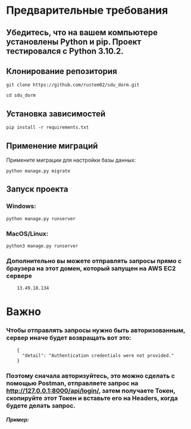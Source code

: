 # **Предварительные требования**
## Убедитесь, что на вашем компьютере установлены Python и pip. Проект тестировался с Python 3.10.2.

## **Клонирование репозитория**

    git clone https://github.com/rustem02/sdu_dorm.git

    cd sdu_dorm

## **Установка зависимостей**

    pip install -r requirements.txt


## **Применение миграций**

  Примените миграции для настройки базы данных:

    python manage.py migrate

## **Запуск проекта**

  ### Windows:

    python manage.py runserver


  ### MacOS/Linux:

    python3 manage.py runserver



### Дополнительно вы можете отправлять запросы прямо с браузера на этот домен, который запущен на AWS EC2 сервере
        
        13.49.18.134


# **Важно**

### Чтобы отправлять запросы нужно быть авторизованным, сервер иначе будет возвращать вот это:

        {
          "detail": "Authentication credentials were not provided."
        }


### Поэтому сначала авторизуйтесь, это можно сделать с помощью __Postman__, отправляете запрос на **http://127.0.0.1:8000/api/login/**, затем получаете __Токен__, скопируйте этот __Токен__ и вставьте его на __Headers__, когда будете делать запрос.

##### Пример:


